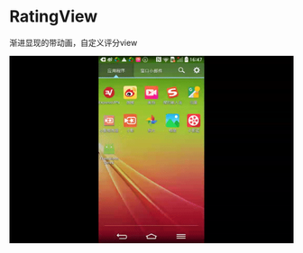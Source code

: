 # RatingView
渐进显现的带动画，自定义评分view


![img](https://github.com/javalue/RatingView/blob/master/shower.gif)
